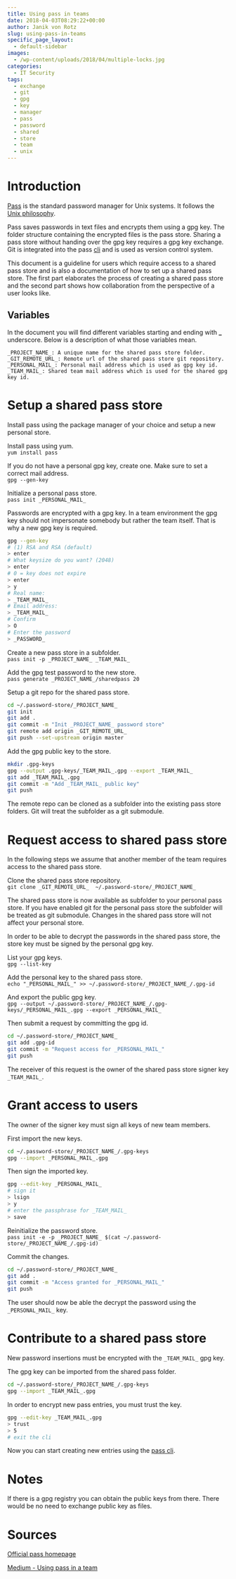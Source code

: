 ```yaml
---
title: Using pass in teams
date: 2018-04-03T08:29:22+00:00
author: Janik von Rotz
slug: using-pass-in-teams
specific_page_layout:
  - default-sidebar
images:
  - /wp-content/uploads/2018/04/multiple-locks.jpg
categories:
  - IT Security
tags:
  - exchange
  - git
  - gpg
  - key
  - manager
  - pass
  - password
  - shared
  - store
  - team
  - unix
---
```

# Introduction

[Pass](https://www.passwordstore.org/) is the standard password manager for Unix systems. It follows the [Unix philosophy](http://en.wikipedia.org/wiki/Unix_philosophy).

Pass saves passwords in text files and encrypts them using a gpg key. The folder structure containing the encrypted files is the pass store. Sharing a pass store without handing over the gpg key requires a gpg key exchange. Git is integrated into the pass [cli](https://en.wikipedia.org/wiki/Command-line_interface) and is used as version control system.

This document is a guideline for users which require access to a shared pass store and is also a documentation of how to set up a shared pass store. The first part elaborates the process of creating a shared pass store and the second part shows how collaboration from the perspective of a user looks like.
<!--more-->

## Variables

In the document you will find different variables starting and ending with **_** underscore. Below is a description of what those variables mean.

    _PROJECT_NAME_: A unique name for the shared pass store folder.
    _GIT_REMOTE_URL_: Remote url of the shared pass store git repository.
    _PERSONAL_MAIL_: Personal mail address which is used as gpg key id.
    _TEAM_MAIL_: Shared team mail address which is used for the shared gpg key id.

# Setup a shared pass store

Install pass using the package manager of your choice and setup a new personal store.

Install pass using yum.  
`yum install pass`

If you do not have a personal gpg key, create one. Make sure to set a correct mail address.  
`gpg --gen-key`

Initialize a personal pass store.  
`pass init _PERSONAL_MAIL_`

Passwords are encrypted with a gpg key. In a team environment the gpg key should not impersonate somebody but rather the team itself. That is why a new gpg key is required.

```bash
gpg --gen-key
# (1) RSA and RSA (default)
> enter
# What keysize do you want? (2048)
> enter
# 0 = key does not expire
> enter
> y
# Real name:
> _TEAM_MAIL_
# Email address:
> _TEAM_MAIL_
# Confirm
> O
# Enter the password
> _PASSWORD_
```

Create a new pass store in a subfolder.  
`pass init -p _PROJECT_NAME_ _TEAM_MAIL_`

Add the gpg test password to the new store.  
`pass generate _PROJECT_NAME_/sharedpass 20`

Setup a git repo for the shared pass store.

```bash
cd ~/.password-store/_PROJECT_NAME_
git init
git add .
git commit -m "Init _PROJECT_NAME_ password store"
git remote add origin _GIT_REMOTE_URL_
git push --set-upstream origin master
```

Add the gpg public key to the store.

```bash
mkdir .gpg-keys
gpg --output .gpg-keys/_TEAM_MAIL_.gpg --export _TEAM_MAIL_
git add _TEAM_MAIL_.gpg
git commit -m "Add _TEAM_MAIL_ public key"
git push
```

The remote repo can be cloned as a subfolder into the existing pass store folders. Git will treat the subfolder as a git submodule.

# Request access to shared pass store

In the following steps we assume that another member of the team requires access to the shared pass store.

Clone the shared pass store repository.  
`git clone _GIT_REMOTE_URL_  ~/.password-store/_PROJECT_NAME_`

The shared pass store is now available as subfolder to your personal pass store. If you have enabled git for the personal pass store the subfolder will be treated as git submodule. Changes in the shared pass store will not affect your personal store.

In order to be able to decrypt the passwords in the shared pass store, the store key must be signed by the personal gpg key.

List your gpg keys.  
`gpg --list-key`

Add the personal key to the shared pass store.  
`echo "_PERSONAL_MAIL_" >> ~/.password-store/_PROJECT_NAME_/.gpg-id`

And export the public gpg key.  
`gpg --output ~/.password-store/_PROJECT_NAME_/.gpg-keys/_PERSONAL_MAIL_.gpg --export _PERSONAL_MAIL_`

Then submit a request by committing the gpg id.

```bash
cd ~/.password-store/_PROJECT_NAME_
git add .gpg-id
git commit -m "Request access for _PERSONAL_MAIL_"
git push
```

The receiver of this request is the owner of the shared pass store signer key `_TEAM_MAIL_`.

# Grant access to users

The owner of the signer key must sign all keys of new team members.  

First import the new keys.

```bash
cd ~/.password-store/_PROJECT_NAME_/.gpg-keys
gpg --import _PERSONAL_MAIL_.gpg
```

Then sign the imported key.

```bash
gpg --edit-key _PERSONAL_MAIL_
# sign it
> lsign
> y
# enter the passphrase for _TEAM_MAIL_
> save
```

Reinitialize the password store.  
`pass init -e -p _PROJECT_NAME_ $(cat ~/.password-store/_PROJECT_NAME_/.gpg-id)`

Commit the changes.

```bash
cd ~/.password-store/_PROJECT_NAME_
git add .
git commit -m "Access granted for _PERSONAL_MAIL_"
git push
```

The user should now be able the decrypt the password using the `_PERSONAL_MAIL_` key.

# Contribute to a shared pass store

New password insertions must be encrypted with the `_TEAM_MAIL_` gpg key.

The gpg key can be imported from the shared pass folder.

```bash
cd ~/.password-store/_PROJECT_NAME_/.gpg-keys
gpg --import _TEAM_MAIL_.gpg
```

In order to encrypt new pass entries, you must trust the key.

```bash
gpg --edit-key _TEAM_MAIL_.gpg
> trust
> 5
# exit the cli
```

Now you can start creating new entries using the [pass cli](https://git.zx2c4.com/password-store/about/).

# Notes

If there is a gpg registry you can obtain the public keys from there. There would be no need to exchange public key as files.

# Sources

[Official pass homepage](https://www.passwordstore.org)

[Medium - Using pass in a team](https://medium.com/@davidpiegza/using-pass-in-a-team-1aa7adf36592)